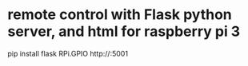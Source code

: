 
# remote control with Flask python server, and html for raspberry pi 3
 pip install flask RPi.GPIO
 http://<IP-do-Raspberry-Pi>:5001
